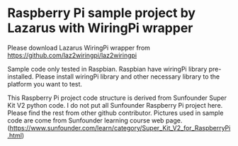 # Raspberry Pi sample project by Lazarus with WiringPi wrapper

Please download Lazarus WiringPi wrapper from
https://github.com/laz2wiringpi/laz2wiringpi

Sample code only tested in Raspbian. Raspbian have wiringPi library pre-installed. 
Please install wiringPi library and other necessary library to the platform you want to test.

This Raspberry Pi project code structure is derived from Sunfounder Super Kit V2 python code.
I do not put all Sunfounder Raspberry Pi project here. Please find the rest from other github contributor.
Pictures used in sample code are come from Sunfounder learning course web page.
(https://www.sunfounder.com/learn/category/Super_Kit_V2_for_RaspberryPi.html)

